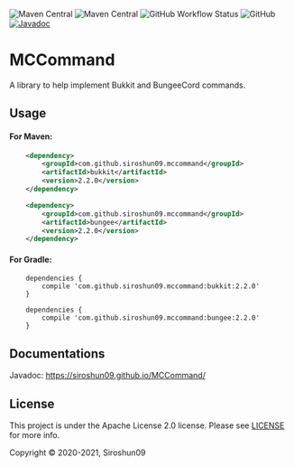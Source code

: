 ![Maven Central](https://img.shields.io/maven-central/v/com.github.siroshun09.mccommand/mccommand)
![Maven Central](https://img.shields.io/nexus/s/com.github.siroshun09.mccommand/mccommand?label=snapshot&server=https%3A%2F%2Foss.sonatype.org)
![GitHub Workflow Status](https://img.shields.io/github/workflow/status/Siroshun09/MCCommand/Java%20CI)
![GitHub](https://img.shields.io/github/license/Siroshun09/MCCommand)
[![Javadoc](https://img.shields.io/badge/javadoc-page-orange)](https://siroshun09.github.io/MCCommand/)

# MCCommand

A library to help implement Bukkit and BungeeCord commands.

## Usage

#### For Maven:

```xml
    <dependency>
        <groupId>com.github.siroshun09.mccommand</groupId>
        <artifactId>bukkit</artifactId>
        <version>2.2.0</version>
    </dependency>
```

```xml
    <dependency>
        <groupId>com.github.siroshun09.mccommand</groupId>
        <artifactId>bungee</artifactId>
        <version>2.2.0</version>
    </dependency>
```

#### For Gradle:

```
    dependencies {
        compile 'com.github.siroshun09.mccommand:bukkit:2.2.0'
    }
```

```
    dependencies {
        compile 'com.github.siroshun09.mccommand:bungee:2.2.0'
    }
```

## Documentations

Javadoc: https://siroshun09.github.io/MCCommand/

## License

This project is under the Apache License 2.0 license. Please see [LICENSE](LICENSE) for more info.

Copyright © 2020-2021, Siroshun09
